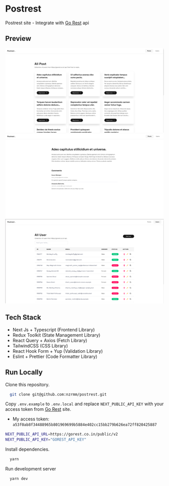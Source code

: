 # Postrest

Postrest site - Integrate with [Go Rest](https://gorest.co.in/) api

## Preview

![Preview 1](./public/preview-01.png)
![Preview 2](./public/preview-02.png)
![Preview 3](./public/preview-03.png)

## Tech Stack

- Next Js + Typescript (Frontend Library)
- Redux Toolkit (State Management Library)
- React Query + Axios (Fetch Library)
- TailwindCSS (CSS Library)
- React Hook Form + Yup (Validation Library)
- Eslint + Prettier (Code Formatter Library)

## Run Locally

Clone this repository.

```bash
  git clone git@github.com:nzrmm/postrest.git
```

Copy `.env.example` to `.env.local` and replace `NEXT_PUBLIC_API_KEY` with your access token from [Go Rest](https://gorest.co.in/) site.

- My access token: `a53f0ab8f34488965b801969699b5884e402cc15bb279b626ea72ff820425887`

```bash
NEXT_PUBLIC_API_URL=https://gorest.co.in/public/v2
NEXT_PUBLIC_API_KEY="GOREST_API_KEY"
```

Install dependencies.

```bash
  yarn
```

Run development server

```bash
  yarn dev
```
